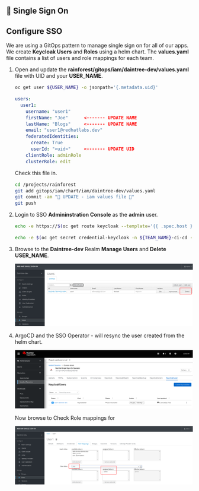 ## 👔 Single Sign On
## Configure SSO

We are using a GitOps pattern to manage single sign on for all of our apps. We create **Keycloak Users** and **Roles** using a helm chart. The **values.yaml** file contains a list of users and role mappings for each team.

1. Open and update the **rainforest/gitops/iam/daintree-dev/values.yaml** file with UID and your **USER_NAME**.

   ```bash
   oc get user ${USER_NAME} -o jsonpath='{.metadata.uid}'
   ```
   
   ```yaml
   users:
     user1:
       username: "user1"
       firstName: "Joe"      <------- UPDATE NAME
       lastName: "Blogs"     <------- UPDATE NAME
       email: "user1@redhatlabs.dev"
       federatedIdentities:
         create: True
         userId: "<uid>"     <------- UPDATE UID
       clientRole: adminRole
       clusterRole: edit
   ```

   Check this file in.

   ```bash
   cd /projects/rainforest
   git add gitops/iam/chart/iam/daintree-dev/values.yaml
   git commit -am "🐙 UPDATE - iam values file 🐙"
   git push
   ```

2. Login to SSO **Admininstration Console** as the **admin** user.

   ```bash
   echo -e https://$(oc get route keycloak --template='{{ .spec.host }}' -n ${TEAM_NAME}-ci-cd)
   ```

   ```bash
   echo -e $(oc get secret credential-keycloak -n ${TEAM_NAME}-ci-cd -o jsonpath='{.data.ADMIN_PASSWORD}' | base64 -d)
   ```

3. Browse to the **Daintree-dev** Realm **Manage Users** and **Delete** **USER_NAME**.

   ![sso-user](./images/sso-user.png)

4. ArgoCD and the SSO Operator - will resync the user created from the helm chart.

   ![sso-keycloak-user](./images/sso-keycloak-user.png)

   Now browse to Check Role mappings for <USER NAME>

   ![sso-roles](./images/sso-roles.png)
 
